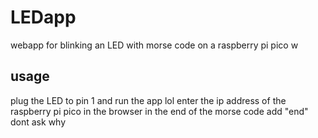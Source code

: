 # LEDapp
 
webapp for blinking an LED with morse code on a raspberry pi pico w

## usage
plug the LED to pin 1 and run the app lol
enter the ip address of the raspberry pi pico in the browser
in the end of the morse code add "end" dont ask why